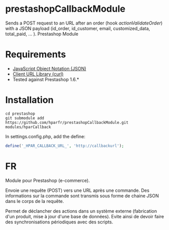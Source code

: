 prestashopCallbackModule
========================

Sends a POST request to an URL after an order (hook _actionValidateOrder_) with a JSON payload (id_order, id_customer, email, customized_data, total_paid, ... ).
Prestashop Module


Requirements
====

- [JavaScript Object Notation (JSON)](php.net/manual/book.json.php)
- [Client URL Library (curl)](php.net/manual/book.curl.php)
- Tested against Prestashop 1.6.*


Installation
====

	cd prestashop
	git submodule add https://github.com/hparfr/prestashopCallbackModule.git modules/hparCallback

In settings.config.php, add the define:

```php
define('_HPAR_CALLBACK_URL_', 'http://callbackurl');
```

FR
===

Module pour Prestashop (e-commerce).

Envoie une requête (POST) vers une URL après une commande.
Des informations sur la commande sont transmis sous forme de chaine JSON dans le corps de la requête.


Permet de déclancher des actions dans un système externe (fabrication d'un produit, mise à jour d'une base de données).
Evite ainsi de devoir faire des synchronisations périodiques avec des scripts.